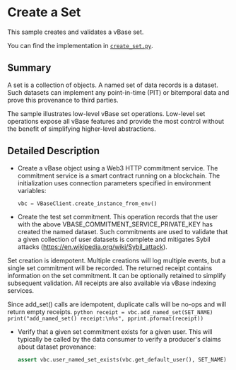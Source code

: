 # Create a Set

<!-- omit in toc -->

This sample creates and validates a vBase set.

You can find the implementation in [`create_set.py`](https://github.com/validityBase/vbase-py-samples/blob/main/samples/create_set.py).

## Summary<a href="#summary" id="summary"></a>

A set is a collection of objects. A named set of data records is a dataset. Such datasets can implement any point-in-time (PIT) or bitemporal data and prove this provenance to third parties.

The sample illustrates low-level vBase set operations. Low-level set operations expose all vBase features and provide the most control without the benefit of simplifying higher-level abstractions.

## Detailed Description<a href="#detailed-description" id="detailed-description"></a>

- Create a vBase object using a Web3 HTTP commitment service.
The commitment service is a smart contract running on a blockchain. The initialization uses connection parameters specified in environment variables:
    ```python
    vbc = VBaseClient.create_instance_from_env()
    ```

- Create the test set commitment.
This operation records that the user with the above VBASE_COMMITMENT_SERVICE_PRIVATE_KEY has created the named dataset. Such commitments are used to validate that a given collection of user datasets is complete and mitigates Sybil attacks (https://en.wikipedia.org/wiki/Sybil_attack). 

Set creation is idempotent. Multiple creations will log multiple events, but a single set commitment will be recorded. The returned receipt contains information on the set commitment. It can be optionally retained to simplify subsequent validation. All receipts are also available via vBase indexing services.

Since add_set() calls are idempotent, duplicate calls will be no-ops and will return empty receipts.
    ```python
    receipt = vbc.add_named_set(SET_NAME)
    print("add_named_set() receipt:\n%s", pprint.pformat(receipt))
    ```

- Verify that a given set commitment exists for a given user.
This will typically be called by the data consumer to verify a producer's claims about dataset provenance:
    ```python
    assert vbc.user_named_set_exists(vbc.get_default_user(), SET_NAME)
    ```
